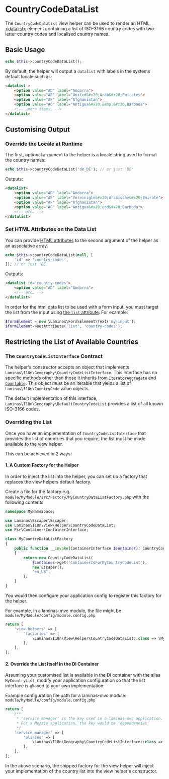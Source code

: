 # CountryCodeDataList

The `CountryCodeDataList` view helper can be used to render an HTML [&lt;datalist&gt;](https://developer.mozilla.org/en-US/docs/Web/HTML/Element/datalist) element containing a list of ISO-3166 country codes with two-letter country codes and localised country names.

## Basic Usage

```php
echo $this->countryCodeDataList();
```

By default, the helper will output a `datalist` with labels in the systems default locale such as:

```html
<datalist >
    <option value="AD" label="Andorra">
    <option value="AE" label="United&#x20;Arab&#x20;Emirates">
    <option value="AF" label="Afghanistan">
    <option value="AG" label="Antigua&#x20;&amp;&#x20;Barbuda">
    <!-- …more items… -->
</datalist>
```

## Customising Output

### Override the Locale at Runtime

The first, optional argument to the helper is a locale string used to format the country names:

```php
echo $this->countryCodeDataList('de_DE'); // or just 'DE'
```

Outputs:

```html
<datalist>
    <option value="AD" label="Andorra">
    <option value="AE" label="Vereinigte&#x20;Arabische&#x20;Emirate">
    <option value="AF" label="Afghanistan">
    <option value="AG" label="Antigua&#x20;und&#x20;Barbuda">
    <!-- etc… -->
</datalist>
```

### Set HTML Attributes on the Data List

You can provide [HTML attributes](https://developer.mozilla.org/en-US/docs/Web/HTML/Element/datalist#attributes) to the second argument of the helper as an associative array.

```php
echo $this->countryCodeDataList(null, [
    'id' => 'country-codes',
]); // or just 'DE'
```

Outputs:

```html
<datalist id="country-codes">
    <option value="AD" label="Andorra">
    <!-- etc… -->
</datalist>
```

In order for the html data list to be used with a form input, you must target the list from the input using [the `list` attribute](). For example:

```php
$formElement = new \Laminas\Form\Element\Text('my-input');
$formElement->setAttribute('list', 'country-codes');
```

## Restricting the List of Available Countries

### The `CountryCodeListInterface` Contract

The helper's constructor accepts an object that implements `Laminas\I18n\Geography\CountryCodeListInterface`.
This interface has no specific methods other than those it inherits from [`IteratorAggregate`](https://www.php.net/manual/en/class.iteratoraggregate.php) and [`Countable`](https://www.php.net/manual/en/class.countable.php).
This object must be an iterable that yields a list of `Laminas\I18n\CountryCode` value objects.

The default implementation of this interface, `Laminas\I18n\Geography\DefaultCountryCodeList` provides a list of all known ISO-3166 codes.

### Overriding the List

Once you have an implementation of `CountryCodeListInterface` that provides the list of countries that you require, the list must be made available to the view helper.

This can be achieved in 2 ways:

#### 1. A Custom Factory for the Helper

In order to inject the list into the helper, you can set up a factory that replaces the view helpers default factory.

Create a file for the factory e.g. `module/MyModule/src/Factory/MyCountryDataListFactory.php` with the following contents:

```php
namespace MyNameSpace;

use Laminas\Escaper\Escaper;
use Laminas\I18n\View\Helper\CountryCodeDataList;
use Psr\Container\ContainerInterface;

class MyCountryDataListFactory
{
    public function __invoke(ContainerInterface $container): CountryCodeDataList
    {
        return new CountryCodeDataList(
            $container->get('ContainerIdForMyCountryCodeList'),
            new Escaper(),
            'en_US',
        );
    }
}
```

You would then configure your application config to register this factory for the helper.

For example, in a laminas-mvc module, the file might be `module/MyModule/config/module.config.php`

```php
return [
    'view_helpers' => [
        'factories' => [
            \Laminas\I18n\View\Helper\CountryCodeDataList::class => \MyNameSpace\MyCountryDataListFactory::class,
        ],
    ],
];
```

#### 2. Override the List Itself in the DI Container

Assuming your customised list is available in the DI container with the alias `MyCountryList`, modify your application configuration so that the list interface is aliased to your own implementation:

Example configuration file path for a laminas-mvc module: `module/MyModule/config/module.config.php`

```php
return [
    /**
     * 'service_manager' is the key used in a laminas-mvc application.
     * For a Mezzio application, the key would be 'dependencies' 
     */
    'service_manager' => [
        'aliases' => [
            \Laminas\I18n\Geography\CountryCodeListInterface::class => 'MyCountryList',
        ],
    ],
];
```

In the above scenario, the shipped factory for the view helper will inject your implementation of the country list into the view helper's constructor.

